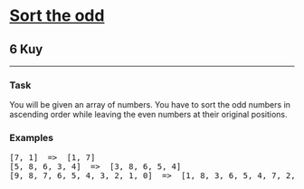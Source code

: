 <h1><a href="https://www.codewars.com/kata/578aa45ee9fd15ff4600090d">Sort the odd</a></h1>
<h2>6 Kuy</h2>
<hr>
<h3>Task</h3>
<p>You will be given an array of numbers. 
You have to sort the odd numbers in ascending order while leaving the even numbers at their original positions.</p>
<h3>Examples</h3>
<pre>
[7, 1]  =>  [1, 7]
[5, 8, 6, 3, 4]  =>  [3, 8, 6, 5, 4]
[9, 8, 7, 6, 5, 4, 3, 2, 1, 0]  =>  [1, 8, 3, 6, 5, 4, 7, 2, 9, 0]
</pre>